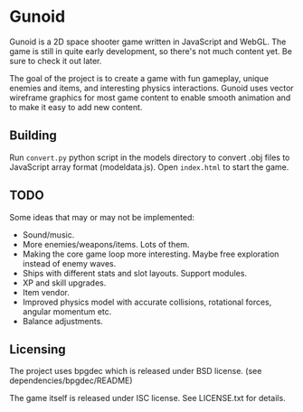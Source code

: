 # Gunoid

Gunoid is a 2D space shooter game written in JavaScript and WebGL. The game is still in quite early development, so there's not much content yet. Be sure to check it out later.

The goal of the project is to create a game with fun gameplay, unique enemies and items, and interesting physics interactions. Gunoid uses vector wireframe graphics for most game content to enable smooth animation and to make it easy to add new content.

## Building

Run `convert.py` python script in the models directory to convert .obj files to JavaScript array format (modeldata.js). Open `index.html` to start the game.

## TODO

Some ideas that may or may not be implemented:

- Sound/music.
- More enemies/weapons/items. Lots of them.
- Making the core game loop more interesting. Maybe free exploration instead of enemy waves.
- Ships with different stats and slot layouts. Support modules.
- XP and skill upgrades.
- Item vendor.
- Improved physics model with accurate collisions, rotational forces, angular momentum etc.
- Balance adjustments.

## Licensing

The project uses bpgdec which is released under BSD license. (see dependencies/bpgdec/README)

The game itself is released under ISC license. See LICENSE.txt for details.



